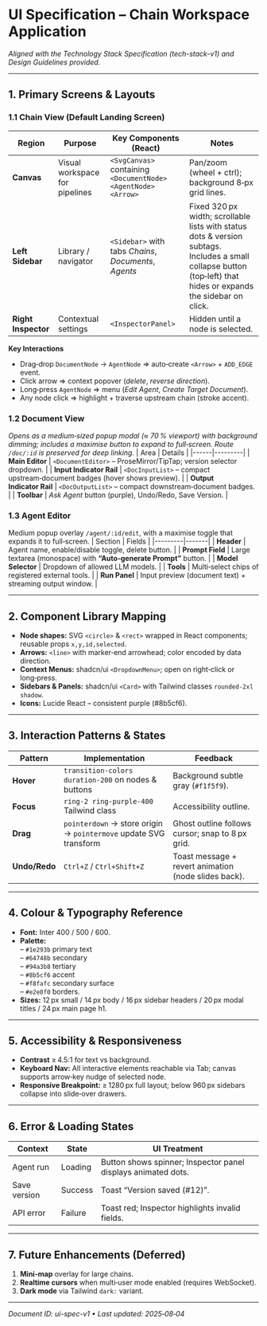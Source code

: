 # UI Specification – Chain Workspace Application

*Aligned with the Technology Stack Specification (tech-stack-v1) and Design Guidelines provided.*

---

## 1. Primary Screens & Layouts

### 1.1 Chain View (Default Landing Screen)
| Region | Purpose | Key Components (React) | Notes |
|--------|---------|------------------------|-------|
| **Canvas** | Visual workspace for pipelines | `<SvgCanvas>` containing `<DocumentNode>` `<AgentNode>` `<Arrow>` | Pan/zoom (wheel + ctrl); background 8‑px grid lines. |
| **Left Sidebar** | Library / navigator | `<Sidebar>` with tabs *Chains*, *Documents*, *Agents* | Fixed 320 px width; scrollable lists with status dots & version subtags. Includes a small collapse button (top‑left) that hides or expands the sidebar on click. |
| **Right Inspector** | Contextual settings | `<InspectorPanel>` | Hidden until a node is selected. |

**Key Interactions**
* Drag‑drop `DocumentNode` → `AgentNode` ⇒ auto‑create `<Arrow>` + `ADD_EDGE` event.
* Click arrow ⇒ context popover (*delete*, *reverse direction*).
* Long‑press `AgentNode` ⇒ menu (*Edit Agent*, *Create Target Document*).
* Any node click ⇒ highlight + traverse upstream chain (stroke accent).  

### 1.2 Document View
*Opens as a medium‑sized popup modal (≈ 70 % viewport) with background dimming; includes a maximise button to expand to full‑screen. Route `/doc/:id` is preserved for deep linking.*
| Area | Details |
|------|---------|
| **Main Editor** | `<DocumentEditor>` – ProseMirror/TipTap; version selector dropdown. |
| **Input Indicator Rail** | `<DocInputList>` – compact upstream‑document badges (hover shows preview). |
| **Output Indicator Rail** | `<DocOutputList>` – compact downstream‑document badges. |
| **Toolbar** | *Ask Agent* button (purple), Undo/Redo, Save Version. |

### 1.3 Agent Editor
Medium popup overlay `/agent/:id/edit`, with a maximise toggle that expands it to full‑screen.
| Section | Fields |
|---------|-------|
| **Header** | Agent name, enable/disable toggle, delete button. |
| **Prompt Field** | Large textarea (monospace) with **“Auto‑generate Prompt”** button. |
| **Model Selector** | Dropdown of allowed LLM models. |
| **Tools** | Multi‑select chips of registered external tools. |
| **Run Panel** | Input preview (document text) + streaming output window. |

---

## 2. Component Library Mapping
* **Node shapes:** SVG `<circle>` & `<rect>` wrapped in React components; reusable props `x,y,id,selected`.
* **Arrows:** `<line>` with marker‑end arrowhead; color encoded by data direction.
* **Context Menus:** shadcn/ui `<DropdownMenu>`; open on right‑click or long‑press.
* **Sidebars & Panels:** shadcn/ui `<Card>` with Tailwind classes `rounded-2xl shadow`.
* **Icons:** Lucide React – consistent purple (#8b5cf6).

---

## 3. Interaction Patterns & States
| Pattern | Implementation | Feedback |
|---------|----------------|----------|
| **Hover** | `transition-colors duration-200` on nodes & buttons | Background subtle gray (`#f1f5f9`). |
| **Focus** | `ring-2 ring-purple-400` Tailwind class | Accessibility outline. |
| **Drag** | `pointerdown` → store origin → `pointermove` update SVG transform | Ghost outline follows cursor; snap to 8 px grid. |
| **Undo/Redo** | `Ctrl+Z` / `Ctrl+Shift+Z` | Toast message + revert animation (node slides back). |

---

## 4. Colour & Typography Reference
* **Font:** Inter 400 / 500 / 600.
* **Palette:**  
  – `#1e293b` primary text  
  – `#64748b` secondary  
  – `#94a3b8` tertiary  
  – `#8b5cf6` accent  
  – `#f8fafc` secondary surface  
  – `#e2e8f0` borders.
* **Sizes:** 12 px small / 14 px body / 16 px sidebar headers / 20 px modal titles / 24 px main page h1.

---

## 5. Accessibility & Responsiveness
* **Contrast** ≥ 4.5:1 for text vs background.
* **Keyboard Nav:** All interactive elements reachable via Tab; canvas supports arrow‑key nudge of selected node.
* **Responsive Breakpoint:** ≥ 1280 px full layout; below 960 px sidebars collapse into slide‑over drawers.

---

## 6. Error & Loading States
| Context | State | UI Treatment |
|---------|-------|--------------|
| Agent run | Loading | Button shows spinner; Inspector panel displays animated dots. |
| Save version | Success | Toast “Version saved (#12)”. |
| API error | Failure | Toast red; Inspector highlights invalid fields. |

---

## 7. Future Enhancements (Deferred)
1. **Mini‑map** overlay for large chains.
2. **Realtime cursors** when multi‑user mode enabled (requires WebSocket).
3. **Dark mode** via Tailwind `dark:` variant.

---

*Document ID: ui-spec-v1   •   Last updated: 2025‑08‑04*

